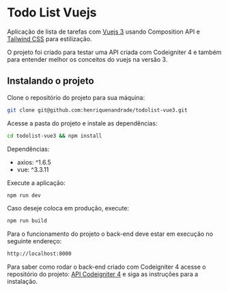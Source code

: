 # Todo List Vuejs

Aplicação de lista de tarefas com [Vuejs 3](https://vuejs.org/) usando Composition API e [Tailwind CSS](https://tailwindcss.com/) para estilização.

O projeto foi criado para testar uma API criada com Codeigniter 4 e também para entender melhor os conceitos do vuejs na versão 3.

## Instalando o projeto

Clone o repositório do projeto para sua máquina:
```sh
git clone git@github.com:henriquenandrade/todolist-vue3.git
```

Acesse a pasta do projeto e instale as dependências:
```sh
cd todolist-vue3 && npm install
```

Dependências:

 - axios: ^1.6.5
 - vue: ^3.3.11

Execute a aplicação:
```sh
npm run dev
```

Caso deseje coloca em produção, execute:
```sh
npm run build
```

Para o funcionamento do projeto o back-end deve estar em execução no seguinte endereço:
```sh
http://localhost:8000
```

Para saber como rodar o back-end criado com Codeigniter 4 acesse o repositório do projeto:
[API Codeigniter 4](https://github.com/henriquenandrade/ci4-todolist-api) e siga as instruções para a instalação.
